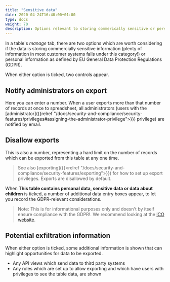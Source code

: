 ```yaml
---
title: "Sensitive data"
date: 2020-04-24T16:40:00+01:00
type: docs
weight: 70
description: Options relevant to storing commerically sensitive or personal data
---
```

In a table's _manage_ tab, there are two options which are worth considering if the data is storing commercially sensitive information (plenty of information in most customer systems falls under this category!) or personal information as defined by EU General Data Protection Regulations (GDPR).

When either option is ticked, two controls appear.

## Notify administrators on export
Here you can enter a number. When a user exports more than that number of records at once to spreadsheet, all administrators (users with the [administrator]({{relref "/docs/security-and-compliance/security-features/privileges#assigning-the-administrator-privilege">}}) privilege) are notified by email.

## Disallow exports
This is also a number, representing a hard limit on the number of records which can be exported from this table at any one time.

> See also [exporting]({{<relref "/docs/security-and-compliance/security-features/exporting">}}) for how to set up export privileges. Exports are disallowed by default.

When **This table contains personal data, sensitive data or data about children** is ticked, a number of additional data entry boxes appear, to let you record the GDPR-relevant considerations.

> Note: This is for informational purposes only and doesn't by itself ensure compliance with the GDPR!. We recommend looking at the [ICO website](https://ico.org.uk/for-organisations/guide-to-the-general-data-protection-regulation-gdpr/).

## Potential exfiltration information
When either option is ticked, some additional information is shown that can highlight opportunities for data to be exported.
* Any API views which send data to third party systems
* Any roles which are set up to allow exporting and which have users with privileges to see the table data, are shown